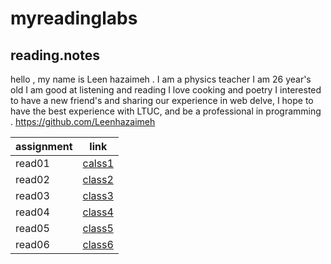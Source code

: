 # myreadinglabs
## reading.notes
hello , my name is Leen hazaimeh . I am a physics teacher I am 26 year's old I am good at listening and reading I love cooking and poetry I interested to have a new friend's and sharing our experience in web delve,   I hope to have the best experience with LTUC, and be a professional in programming .
https://github.com/Leenhazaimeh

|assignment |link               |
|-----------|-------------------|
|read01     |[calss1](read01.md)|
|read02     |[class2](read02.md)|
|read03     |[class3](reado3.md)|
|read04     |[class4](read04.md)|
|read05     |[class5](read05.md)|
|read06     |[class6](read06.md)|